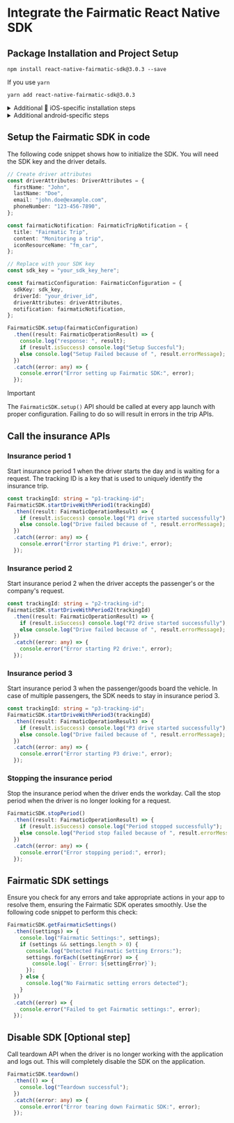 # Integrate the Fairmatic React Native SDK

## Package Installation and Project Setup

```shell
npm install react-native-fairmatic-sdk@3.0.3 --save
```

If you use `yarn`

```shell
yarn add react-native-fairmatic-sdk@3.0.3
```

<details>


<summary>Additional  iOS-specific installation steps</summary>

## Additional iOS-specific installation steps

### Podfile changes

In your project's `Podfile`, add the following lines:

```ruby
target 'YourApp' do
  use_frameworks! # The Fairmatic SDK is provided as a dynamic framework
  # your pods go here
  ......
  # Add Fairmatic iOS Pod dependency
  pod 'FairmaticSDK', :git => 'https://github.com/fairmatic/fairmatic-cocoapods', :tag => '3.0.1'
  pod 'react-native-fairmatic-sdk', :path => '../node_modules/react-native-fairmatic-sdk'
```
and run `cd ios & pod install`

> **WARNING**
>
> Fairmatic React Native Library needs `use_frameworks!`, which will not work with Flipper. More on this can be read [here](https://github.com/facebook/flipper/issues/2414).

### Adjusting project settings

#### Background Modes

Allow background location updates and background fetch for your app:
On the project screen, click Capabilities → Turn Background Modes on → Select Location updates and Background Fetch

#### Permission-related keys in `Info.plist`

If your app does not already have them, please include the following keys in your app's `Info.plist`:

```xml
<key>NSLocationAlwaysAndWhenInUseUsageDescription</key>
<string>We need background location permission to provide you with
driving analytics</string>
<key>NSLocationWhenInUseUsageDescription</key>
<string>We need background location permission to provide you with
driving analytics</string>
<key>NSMotionUsageDescription</key>
<string>We use activity to detect your trips faster and more accurately.
This also reduces the amount of battery we use.</string>
<key>NSBluetoothAlwaysUsageDescription</key>
<string>Bluetooth</string>
<key>NSBluetoothPeripheralUsageDescription</key>
<string>Bluetooth</string>
```

> **NOTE**
>  
> Even though we won't actually use Bluetooth features, Apple requires this message whenever Bluetooth code is present in an app. This is just a technical requirement.


#### Background task ID

For the Fairmatic SDK to be more accurate in uploading all trip data, it needs to have [background fetch capability](https://developer.apple.com/documentation/uikit/using-background-tasks-to-update-your-app) and a background task ID declared in your Info.plist file. You must add the following line in the `Info.plist` file:

```xml
<key>BGTaskSchedulerPermittedIdentifiers</key>
<array>
	<string>com.fairmatic.sdk.bgrefreshtask</string>
</array>
```

</details>

<details>

<summary>Additional android-specific steps</summary>

## Update minSdk
Update your minSdk to `26`. Based on your project setup, it could either be found under `buildScript -> ext` 
block or directly under `android -> defaultConfig` block in your `build.gradle` file

## Add DriveQuant maven repository
```
repositories {
    maven {
        url "https://maven.drivequant.com/repository/android-sdk/"
    }
}
```

## Set allowBackup to `true` (troubleshooting)
If you face the following error while building the android app, either remove `android:allowBackup` key from the `AndroidManifest.xml` or replace it as described in the error message
```
Error:
	Attribute application@allowBackup value=(false) from AndroidManifest.xml:8:7-34
	is also present at [com.fairmatic:sdk:3.0.2] AndroidManifest.xml:13:9-35 value=(true).
	Suggestion: add 'tools:replace="android:allowBackup"' to <application> element at AndroidManifest.xml to override.
```

</details>

## Setup the Fairmatic SDK in code

The following code snippet shows how to initialize the SDK. You will need the SDK key and the driver details.

```typescript
// Create driver attributes
const driverAttributes: DriverAttributes = {
  firstName: "John",
  lastName: "Doe",
  email: "john.doe@example.com",
  phoneNumber: "123-456-7890",
};

const fairmaticNotification: FairmaticTripNotification = {
  title: "Fairmatic Trip",
  content: "Monitoring a trip",
  iconResourceName: "fm_car",
};

// Replace with your SDK key
const sdk_key = "your_sdk_key_here";

const fairmaticConfiguration: FairmaticConfiguration = {
  sdkKey: sdk_key,
  driverId: "your_driver_id",
  driverAttributes: driverAttributes,
  notification: fairmaticNotification,
};

FairmaticSDK.setup(fairmaticConfiguration)
  .then((result: FairmaticOperationResult) => {
    console.log("response: ", result);
    if (result.isSuccess) console.log("Setup Succesful");
    else console.log("Setup Failed because of ", result.errorMessage);
  })
  .catch((error: any) => {
    console.error("Error setting up Fairmatic SDK:", error);
  });
```

> [!IMPORTANT]
> The `FairmaticSDK.setup()` API should be called at every app launch with proper configuration. Failing to do so will result in errors in the trip APIs.

## Call the insurance APIs

### Insurance period 1
Start insurance period 1 when the driver starts the day and is waiting for a request. The tracking ID is a key that is used to uniquely identify the insurance trip.

```typescript
const trackingId: string = "p1-tracking-id";
FairmaticSDK.startDriveWithPeriod1(trackingId)
  .then((result: FairmaticOperationResult) => {
    if (result.isSuccess) console.log("P1 drive started successfully");
    else console.log("Drive failed because of ", result.errorMessage);
  })
  .catch((error: any) => {
    console.error("Error starting P1 drive:", error);
  });
```

### Insurance period 2
Start insurance period 2 when the driver accepts the passenger's or the company's request.

```typescript
const trackingId: string = "p2-tracking-id";
FairmaticSDK.startDriveWithPeriod2(trackingId)
  .then((result: FairmaticOperationResult) => {
    if (result.isSuccess) console.log("P2 drive started successfully");
    else console.log("Drive failed because of ", result.errorMessage);
  })
  .catch((error: any) => {
    console.error("Error starting P2 drive:", error);
  });
```

### Insurance period 3
Start insurance period 3 when the passenger/goods board the vehicle. In case of multiple passengers, the SDK needs to stay in insurance period 3.

```typescript
const trackingId: string = "p3-tracking-id";
FairmaticSDK.startDriveWithPeriod3(trackingId)
  .then((result: FairmaticOperationResult) => {
    if (result.isSuccess) console.log("P3 drive started successfully");
    else console.log("Drive failed because of ", result.errorMessage);
  })
  .catch((error: any) => {
    console.error("Error starting P3 drive:", error);
  });
```

### Stopping the insurance period
Stop the insurance period when the driver ends the workday. Call the stop period when the driver is no longer looking for a request.

```typescript
FairmaticSDK.stopPeriod()
  .then((result: FairmaticOperationResult) => {
    if (result.isSuccess) console.log("Period stopped successfully");
    else console.log("Period stop failed because of ", result.errorMessage);
  })
  .catch((error: any) => {
    console.error("Error stopping period:", error);
  });
```

## Fairmatic SDK settings

Ensure you check for any errors and take appropriate actions in your app to resolve them, ensuring the Fairmatic SDK operates smoothly. Use the following code snippet to perform this check:

```typescript
FairmaticSDK.getFairmaticSettings()
  .then((settings) => {
    console.log("Fairmatic Settings:", settings);
    if (settings && settings.length > 0) {
      console.log("Detected Fairmatic Setting Errors:");
      settings.forEach((settingError) => {
        console.log(`- Error: ${settingError}`);
      });
    } else {
      console.log("No Fairmatic setting errors detected");
    }
  })
  .catch((error) => {
    console.error("Failed to get Fairmatic settings:", error);
  });
```

## Disable SDK [Optional step]
Call teardown API when the driver is no longer working with the application and logs out. This will completely disable the SDK on the application.

```typescript
FairmaticSDK.teardown()
  .then(() => {
    console.log("Teardown successful");
  })
  .catch((error: any) => {
    console.error("Error tearing down Fairmatic SDK:", error);
  });
```
